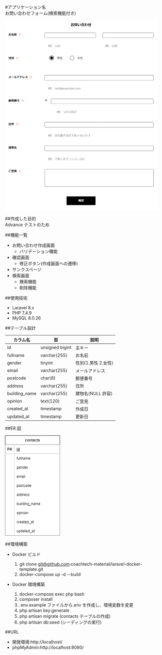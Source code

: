 #アプリケーション名  
お問い合わせフォーム(検索機能付き)

![alt text][index]

##作成した目的  
Advance テストのため

##機能一覧

- お問い合わせ作成画面
  - バリデーション機能
- 確認画面
  - 修正ボタン(作成画面への遷移)
- サンクスページ
- 検索画面
  - 検索機能
  - 削除機能

##使用技術

- Laravel 8.x
- PHP 7.4.9
- MySQL 8.0.26

##テーブル設計

| カラム名      | 型              | 説明                |
| ------------- | --------------- | ------------------- |
| id            | unsigned bigint | 主キー              |
| fullname      | varchar(255)    | お名前              |
| gender        | tinyint         | 性別(1.男性 2.女性) |
| email         | varchar(255)    | メールアドレス      |
| postcode      | char(8)         | 郵便番号            |
| address       | varchar(255)    | 住所                |
| building_name | varchar(255)    | 建物名(NULL 許容)   |
| opinion       | text(120)       | ご意見              |
| created_at    | timestamp       | 作成日              |
| updated_at    | timestamp       | 更新日              |

##ER 図

![ER図](advance.drawio.png)

##環境構築

- Docker ビルド

  1. git clone git@github.com:coachtech-material/laravel-docker-template.git
  2. docker-compose up -d --build

- Docker 環境構築

  1. docker-compose exec php bash
  2. composer install
  3. .env.example ファイルから.env を作成し、環境変数を変更
  4. php artisan key:generate
  5. php artisan migrate (contacts テーブルの作成)
  6. php artisan db:seed (シーディングの実行)

##URL

- 開発環境:http://localhost/
- phpMyAdmin:http://localhost:8080/

[def]: image.png
[index]: image-1.png

